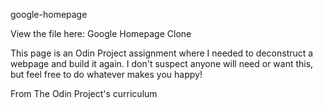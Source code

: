 
google-homepage

View the file here: Google Homepage Clone

This page is an Odin Project assignment where I needed to deconstruct a webpage and build it again. I don't suspect anyone will need or want this, but feel free to do whatever makes you happy!

From The Odin Project's curriculum

